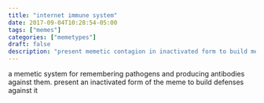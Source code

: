 ```yaml
---
title: "internet immune system"
date: 2017-09-04T10:28:54-05:00
tags: ["memes"]
categories: ["memetypes"]
draft: false
description: "present memetic contagion in inactivated form to build memetic antibodies"
---
```


<p>a memetic system for remembering pathogens and producing antibodies against them. present an inactivated form of the meme to build defenses against it</p>